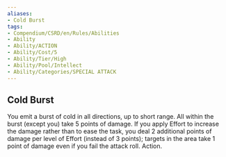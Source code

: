 ```yaml
---
aliases:
- Cold Burst
tags:
- Compendium/CSRD/en/Rules/Abilities
- Ability
- Ability/ACTION
- Ability/Cost/5
- Ability/Tier/High
- Ability/Pool/Intellect
- Ability/Categories/SPECIAL ATTACK
---
```


  
## Cold Burst  
You emit a burst of cold in all directions, up to short range. All within the burst (except you) take 5 points of damage. If you apply Effort to increase the damage rather than to ease the task, you deal 2 additional points of damage per level of Effort (instead of 3 points); targets in the area take 1 point of damage even if you fail the attack roll. Action. 